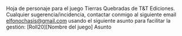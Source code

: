 Hoja de personaje para el juego Tierras Quebradas de T&T Ediciones. Cualquier sugerencia/incidencia, contactar conmigo al siguiente email elfonochasis@gmail.com  usando el siguiente asunto para facilitar la gestión: [Roll20][Nombre del juego] Asunto